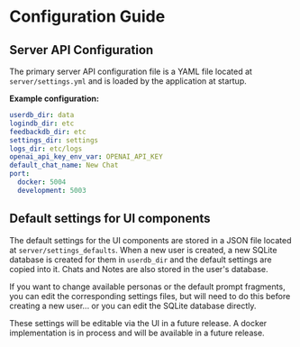 # Configuration Guide

## Server API Configuration

The primary server API configuration file is a YAML file located at `server/settings.yml` and is loaded by the application at startup.

**Example configuration:**

```yaml
userdb_dir: data
logindb_dir: etc
feedbackdb_dir: etc
settings_dir: settings
logs_dir: etc/logs
openai_api_key_env_var: OPENAI_API_KEY
default_chat_name: New Chat
port:
  docker: 5004
  development: 5003
```

## Default settings for UI components

The default settings for the UI components are stored in a JSON file located at `server/settings_defaults`. When a new user is created, a new SQLite database is created for them in `userdb_dir` and the default settings are copied into it. Chats and Notes are also stored in the user's database.

If you want to change available personas or the default prompt fragments, you can edit the corresponding settings files, but will need to do this before creating a new user... or you can edit the SQLite database directly.

These settings will be editable via the UI in a future release.
A docker implementation is in process and will be available in a future release.
